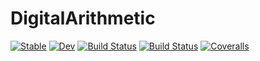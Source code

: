 # DigitalArithmetic

[![Stable](https://img.shields.io/badge/docs-stable-blue.svg)](https://juliaembedded.github.io/DigitalArithmetic.jl/stable)
[![Dev](https://img.shields.io/badge/docs-dev-blue.svg)](https://juliaembedded.github.io/DigitalArithmetic.jl/dev)
[![Build Status](https://travis-ci.com/juliaembedded/DigitalArithmetic.jl.svg?branch=master)](https://travis-ci.com/juliaembedded/DigitalArithmetic.jl)
[![Build Status](https://ci.appveyor.com/api/projects/status/github/juliaembedded/DigitalArithmetic.jl?svg=true)](https://ci.appveyor.com/project/juliaembedded/DigitalArithmetic-jl)
[![Coveralls](https://coveralls.io/repos/github/juliaembedded/DigitalArithmetic.jl/badge.svg?branch=master)](https://coveralls.io/github/juliaembedded/DigitalArithmetic.jl?branch=master)
